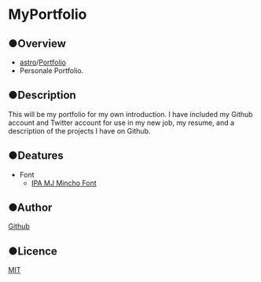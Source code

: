 # MyPortfolio
## ●Overview
- [astro](https://astro.build/)/[Portfolio](https://github.com/withastro/astro/tree/latest/examples/portfolio?on=github)
- Personale Portfolio.

## ●Description
This will be my portfolio for my own introduction. I have included my Github account and Twitter account for use in my new job, my resume, and a description of the projects I have on Github.

## ●Deatures
- Font
  - [IPA MJ Mincho Font](https://moji.or.jp/mojikiban/font/)

## ●Author
[Github](https://github.com/6b6169736569)

## ●Licence
[MIT](https://opensource.org/licenses/mit-license.php)